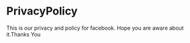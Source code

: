 # PrivacyPolicy
This is our privacy and policy for facebook. Hope you are aware about it.Thanks You
